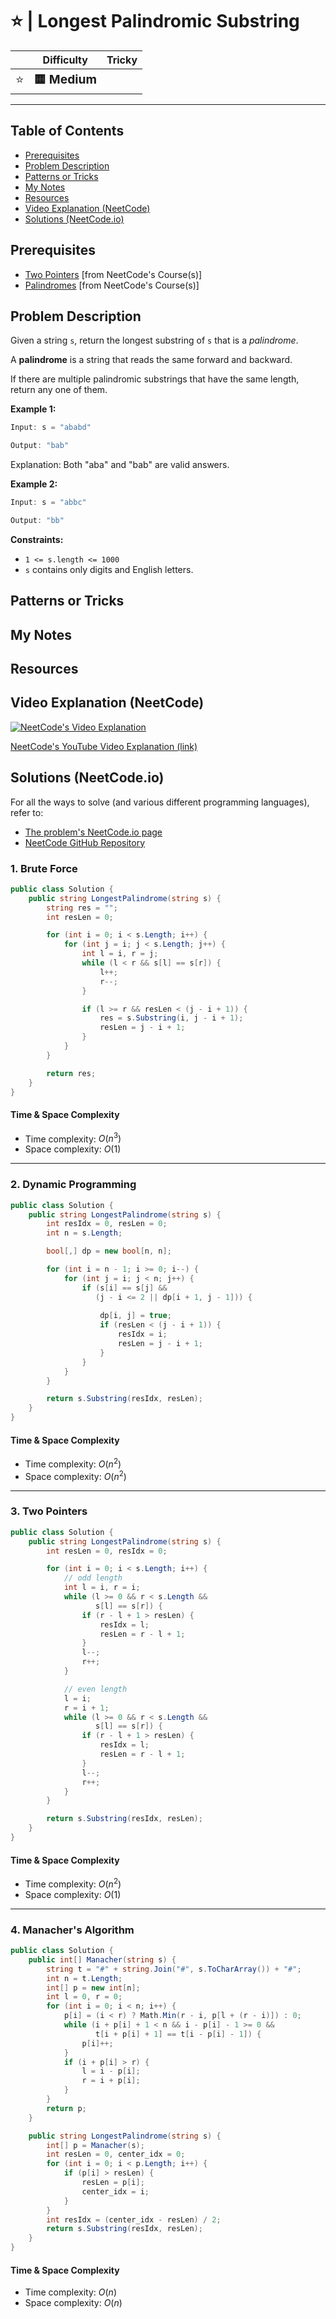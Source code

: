 # ⭐ | Longest Palindromic Substring

|   | Difficulty | Tricky |
|---|------------|--------|
| <big>⭐<big> | <big>**🟨 Medium**</big> | <big></big> |


---

## Table of Contents

- [Prerequisites](#prerequisites)
- [Problem Description](#problem-description)
- [Patterns or Tricks](#patterns-or-tricks)
- [My Notes](#my-notes)
- [Resources](#resources)
- [Video Explanation (NeetCode)](#video-explanation-neetcode)
- [Solutions (NeetCode.io)](#solutions-neetcodeio)
    


## Prerequisites
- [Two Pointers](https://neetcode.io/courses/advanced-algorithms/3) [from NeetCode's Course(s)]
- [Palindromes](https://neetcode.io/courses/advanced-algorithms/21) [from NeetCode's Course(s)]


## Problem Description
Given a string `s`, return the longest substring of `s` that is a *palindrome*.

A **palindrome** is a string that reads the same forward and backward.

If there are multiple palindromic substrings that have the same length, return any one of them.

**Example 1:**

```java
Input: s = "ababd"

Output: "bab"
```

Explanation: Both "aba" and "bab" are valid answers.

**Example 2:**

```java
Input: s = "abbc"

Output: "bb"
```

**Constraints:**
* `1 <= s.length <= 1000`
* `s` contains only digits and English letters.


## Patterns or Tricks
<!-- This section is for any patterns or tricks noticed/spotted when solving the question which we can use as an indication of using the same approach(es) used here when facing another problems somewhat like this. -->

## My Notes


## Resources


## Video Explanation (NeetCode)
[![NeetCode's Video Explanation](https://img.youtube.com/vi/XYQecbcd6_c/0.jpg)](https://www.youtube.com/watch?v=XYQecbcd6_c)

[NeetCode's YouTube Video Explanation (link)](https://www.youtube.com/watch?v=XYQecbcd6_c)


## Solutions (NeetCode.io)
For all the ways to solve (and various different programming languages), refer to:
- [The problem's NeetCode.io page](https://neetcode.io/problems/longest-palindromic-substring)
- [NeetCode GitHub Repository](https://github.com/neetcode-gh/leetcode)

### 1. Brute Force






```csharp
public class Solution {
    public string LongestPalindrome(string s) {
        string res = "";
        int resLen = 0;

        for (int i = 0; i < s.Length; i++) {
            for (int j = i; j < s.Length; j++) {
                int l = i, r = j;
                while (l < r && s[l] == s[r]) {
                    l++;
                    r--;
                }

                if (l >= r && resLen < (j - i + 1)) {
                    res = s.Substring(i, j - i + 1);
                    resLen = j - i + 1;
                }
            }
        }

        return res;
    }
}
```




#### Time & Space Complexity

* Time complexity: $O(n ^ 3)$
* Space complexity: $O(1)$

---

### 2. Dynamic Programming






```csharp
public class Solution {
    public string LongestPalindrome(string s) {
        int resIdx = 0, resLen = 0;
        int n = s.Length;

        bool[,] dp = new bool[n, n];

        for (int i = n - 1; i >= 0; i--) {
            for (int j = i; j < n; j++) {
                if (s[i] == s[j] && 
                   (j - i <= 2 || dp[i + 1, j - 1])) {
                    
                    dp[i, j] = true;
                    if (resLen < (j - i + 1)) {
                        resIdx = i;
                        resLen = j - i + 1;
                    }
                }
            }
        }

        return s.Substring(resIdx, resLen);
    }
}
```




#### Time & Space Complexity

* Time complexity: $O(n ^ 2)$
* Space complexity: $O(n ^ 2)$

---

### 3. Two Pointers






```csharp
public class Solution {
    public string LongestPalindrome(string s) {
        int resLen = 0, resIdx = 0;

        for (int i = 0; i < s.Length; i++) {
            // odd length
            int l = i, r = i;
            while (l >= 0 && r < s.Length &&
                   s[l] == s[r]) {
                if (r - l + 1 > resLen) {
                    resIdx = l;
                    resLen = r - l + 1;
                }
                l--;
                r++;
            }

            // even length
            l = i;
            r = i + 1;
            while (l >= 0 && r < s.Length &&
                   s[l] == s[r]) {
                if (r - l + 1 > resLen) {
                    resIdx = l;
                    resLen = r - l + 1;
                }
                l--;
                r++;
            }
        }

        return s.Substring(resIdx, resLen);
    }
}
```




#### Time & Space Complexity

* Time complexity: $O(n ^ 2)$
* Space complexity: $O(1)$

---

### 4. Manacher's Algorithm






```csharp
public class Solution {
    public int[] Manacher(string s) {
        string t = "#" + string.Join("#", s.ToCharArray()) + "#";
        int n = t.Length;
        int[] p = new int[n];
        int l = 0, r = 0;
        for (int i = 0; i < n; i++) {
            p[i] = (i < r) ? Math.Min(r - i, p[l + (r - i)]) : 0;
            while (i + p[i] + 1 < n && i - p[i] - 1 >= 0 &&
                   t[i + p[i] + 1] == t[i - p[i] - 1]) {
                p[i]++;
            }
            if (i + p[i] > r) {
                l = i - p[i];
                r = i + p[i];
            }
        }
        return p;
    }

    public string LongestPalindrome(string s) {
        int[] p = Manacher(s);
        int resLen = 0, center_idx = 0;
        for (int i = 0; i < p.Length; i++) {
            if (p[i] > resLen) {
                resLen = p[i];
                center_idx = i;
            }
        }
        int resIdx = (center_idx - resLen) / 2;
        return s.Substring(resIdx, resLen);
    }
}
```




#### Time & Space Complexity

* Time complexity: $O(n)$
* Space complexity: $O(n)$
